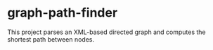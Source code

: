 # graph-path-finder
This project parses an XML-based directed graph and computes the shortest path between nodes.
